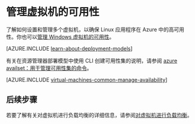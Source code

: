 <properties
	pageTitle="管理 Linux VM 的可用性 | Azure"
	description="了解如何使用多个虚拟机来确保 Linux 应用程序在 Azure 中的高可用性"
	services="virtual-machines-linux"
	documentationCenter=""
	authors="cynthn"
	manager="timlt"
	editor="tysonn"
	tags="azure-resource-manager,azure-service-management"/>

<tags
	ms.service="virtual-machines-linux"
	ms.date="05/25/2016"
	wacn.date=""/>

# 管理虚拟机的可用性

了解如何设置和管理多个虚拟机，以确保 Linux 应用程序在 Azure 中的高可用性。你也可以[管理 Windows 虚拟机的可用性](/documentation/articles/virtual-machines-windows-manage-availability)。

[AZURE.INCLUDE [learn-about-deployment-models](../includes/learn-about-deployment-models-both-include.md)]

有关在资源管理器部署模型中使用 CLI 创建可用性集的说明，请参阅 [azure availset：用于管理可用性集的命令](/documentation/articles/azure-cli-arm-commands#azure-availset-commands-to-manage-your-availability-sets)。

[AZURE.INCLUDE [virtual-machines-common-manage-availability](../includes/virtual-machines-common-manage-availability.md)]

## 后续步骤

若要了解有关对虚拟机进行负载均衡的详细信息，请参阅[对虚拟机进行负载均衡](/documentation/articles/virtual-machines-linux-load-balance)。

<!---HONumber=Mooncake_Quality_Review_1202_2016-->